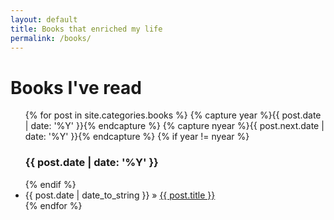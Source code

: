 ```yaml
---
layout: default
title: Books that enriched my life
permalink: /books/
---
```


<div id="home">
  <h1>Books I've read</h1>

  <ul class="posts">
    {% for post in site.categories.books %}
	{% capture year %}{{ post.date | date: '%Y' }}{% endcapture %}
	{% capture nyear %}{{ post.next.date | date: '%Y' }}{% endcapture %}
	{% if year != nyear %}
		<br/><h3>{{ post.date | date: '%Y' }}</h3>
	{% endif %}
	<li><span>{{ post.date | date_to_string }}</span> &raquo; <a href="{{ post.url }}">{{ post.title }}</a></li>
    {% endfor %}
  </ul>

</div>
